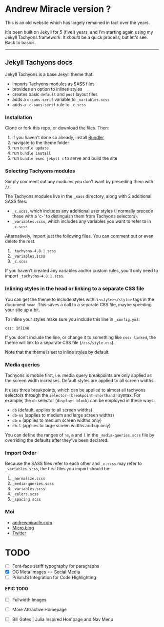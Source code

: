 # Andrew Miracle version ?

This is an old website which has largely remained in tact over the years.

It's been built on Jekyll for 5 (five!) years, and I'm starting again using my Jekyll Tachyons framework. It _should_ be a quick process, but let's see. Back to basics.

---

## Jekyll Tachyons docs

Jekyll Tachyons is a base Jekyll theme that:

- imports Tachyons modules as SASS files
- provides an option to inlines styles
- creates basic `default` and `post` layout files
- adds a `c-sans-serif` variable to `_variables.scss`
- adds a `.c-sans-serif` rule to `_c.scss`

### Installation

Clone or fork this repo, or download the files. Then:

1. if you haven't done so already, install [Bundler](http://bundler.io/)
2. navigate to the theme folder
3. run `bundle update`
4. run `bundle install`
5. run `bundle exec jekyll s` to serve and build the site

### Selecting Tachyons modules

Simply comment out any modules you don't want by preceding them with `//`.

The Tachyons modules live in the `_sass` directory, along with 2 additional SASS files:

- `_c.scss`, which includes any additional user styles (I normally precede these with a 'c-' to distinguish them from Tachyons selectors).
- `_variables.scss`, which includes any variables you want to refer to in `_c.scss`

Alternatively, import just the following files. You can comment out or even delete the rest.

1. `_tachyons-4.8.1.scss`
2. `_variables.scss`
3. `_c.scss`

If you haven't created any variables and/or custom rules, you'll only need to import `_tachyons-4.8.1.scss`.

### Inlining styles in the head or linking to a separate CSS file

You can get the theme to include styles within `<style></style>` tags in the document `head`. This saves a call to a separate CSS file, maybe speeding your site up a bit.

To inline your styles make sure you include this line in `_config.yml`:

`css: inline`

If you don't include the line, or change it to something like `css: linked`, the theme will link to a separate CSS file (`/css/style.css`).

Note that the theme is set to inline styles by default.

### Media queries

Tachyons is mobile first, i.e. media query breakpoints are only applied as the screen width increases. Default styles are applied to all screen widths.

It uses three breakpoints, which can be applied to almost all tachyons selectors through the `selector-[breakpoint-shorthand]` syntax. For example, the `db` selector (`display: block`) can be employed in these ways:

- `db` (default, applies to all screen widths)
- `db-ns` (applies to medium and large screen widths)
- `db-m` (applies to medium screen widths only)
- `db-l` (applies to large screen widths and up only)

You can define the ranges of `ns`, `m` and `l` in the `_media-queries.scss` file by overriding the defaults after they've been declared.

### Import Order

Because the SASS files refer to each other and `_c.scss` may refer to `_variables.scss`, the first files you import should be:

1. `_normalize.scss`
2. `_media-queries.scss`
3. `_variables.scss`
4. `_colors.scss`
5. `_spacing.scss`

### Moi

- [andrewmiracle.com](https://andrewmiracle.com)
- [Micro.blog](https://micro.blog/leonp)
- [Twitter](https://www.mobile.twitter.com/leonpaternoster)


# TODO 
 - [ ] Font-face seriff typography for paragraphs
 - [x] OG Meta Images == Social Media
 - [ ] PrismJS Integration for Code Highlighting

 ####  EPIC TODO
 - [ ] Fullwidth Images
 - [ ] More Attractive Homepage
 - [ ] Bill Gates | Julia Inspired Hompage and Nav Menu

